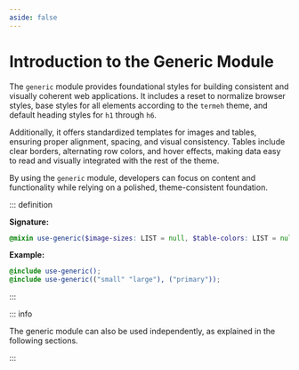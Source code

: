 ```yaml
---
aside: false
---
```


# Introduction to the Generic Module

The `generic` module provides foundational styles for building consistent and visually coherent web applications. It includes a reset to normalize browser styles, base styles for all elements according to the `termeh` theme, and default heading styles for `h1` through `h6`.

Additionally, it offers standardized templates for images and tables, ensuring proper alignment, spacing, and visual consistency. Tables include clear borders, alternating row colors, and hover effects, making data easy to read and visually integrated with the rest of the theme.

By using the `generic` module, developers can focus on content and functionality while relying on a polished, theme-consistent foundation.

::: definition

**Signature:**

```scss
@mixin use-generic($image-sizes: LIST = null, $table-colors: LIST = null);
```

**Example:**

```scss
@include use-generic();
@include use-generic(("small" "large"), ("primary"));
```

:::

::: info

The generic module can also be used independently, as explained in the following sections.

:::
